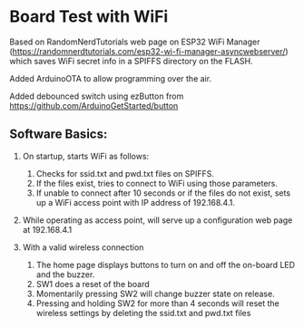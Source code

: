 
# Board Test with WiFi
Based on RandomNerdTutorials web page on ESP32 WiFi Manager (https://randomnerdtutorials.com/esp32-wi-fi-manager-asyncwebserver/) which saves WiFi secret info in a SPIFFS directory on the FLASH.

Added ArduinoOTA to allow programming over the air.

Added debounced switch using ezButton from https://github.com/ArduinoGetStarted/button

  

## Software Basics:

1. On startup, starts WiFi as follows: 
   1. Checks for ssid.txt and pwd.txt files on SPIFFS.
   2. If the files exist, tries to connect to WiFi using those parameters. 
   3. If unable to connect after 10 seconds or if the files do not exist, sets up a WiFi access point with IP address of 192.168.4.1.

2. While operating as access point, will serve up a configuration web page at 192.168.4.1
3. With a valid wireless connection
   1. The home page displays buttons to turn on and off the on-board LED and the buzzer.
   2. SW1 does a reset of the board
   3. Momentarily pressing SW2 will change buzzer state on release.
   4. Pressing and holding SW2 for more than 4 seconds will reset the wireless settings by deleting the ssid.txt and pwd.txt files
